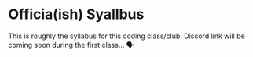 # Officia(ish) Syallbus
This is roughly the syllabus for this coding class/club. 
Discord link will be coming soon during the first class... 🗣

